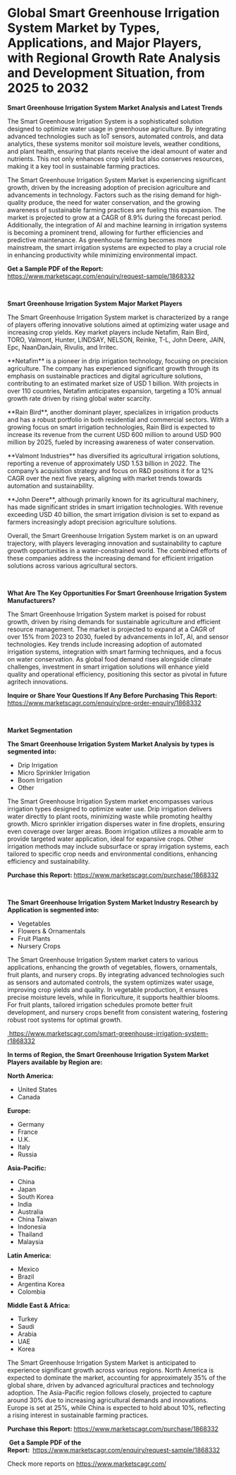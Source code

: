 <p><h1>Global Smart Greenhouse Irrigation System Market by Types, Applications, and Major Players, with Regional Growth Rate Analysis and Development Situation, from 2025 to 2032</h1></p><p><strong>Smart Greenhouse Irrigation System Market Analysis and Latest Trends</strong></p>
<p><p>The Smart Greenhouse Irrigation System is a sophisticated solution designed to optimize water usage in greenhouse agriculture. By integrating advanced technologies such as IoT sensors, automated controls, and data analytics, these systems monitor soil moisture levels, weather conditions, and plant health, ensuring that plants receive the ideal amount of water and nutrients. This not only enhances crop yield but also conserves resources, making it a key tool in sustainable farming practices.</p><p>The Smart Greenhouse Irrigation System Market is experiencing significant growth, driven by the increasing adoption of precision agriculture and advancements in technology. Factors such as the rising demand for high-quality produce, the need for water conservation, and the growing awareness of sustainable farming practices are fueling this expansion. The market is projected to grow at a CAGR of 8.9% during the forecast period. Additionally, the integration of AI and machine learning in irrigation systems is becoming a prominent trend, allowing for further efficiencies and predictive maintenance. As greenhouse farming becomes more mainstream, the smart irrigation systems are expected to play a crucial role in enhancing productivity while minimizing environmental impact.</p></p>
<p><strong>Get a Sample PDF of the Report:&nbsp;</strong> <a href="https://www.marketscagr.com/enquiry/request-sample/1868332?utm_campaign=2320&utm_medium=2&utm_source=Github&utm_content=ia&utm_term=19022025&utm_id=smart-greenhouse-irrigation-system">https://www.marketscagr.com/enquiry/request-sample/1868332</a></p>
<p>&nbsp;</p>
<p><strong>Smart Greenhouse Irrigation System Major Market Players</strong></p>
<p><p>The Smart Greenhouse Irrigation System market is characterized by a range of players offering innovative solutions aimed at optimizing water usage and increasing crop yields. Key market players include Netafim, Rain Bird, TORO, Valmont, Hunter, LINDSAY, NELSON, Reinke, T-L, John Deere, JAIN, Epc, NaanDanJain, Rivulis, and Irritec.</p><p>**Netafim** is a pioneer in drip irrigation technology, focusing on precision agriculture. The company has experienced significant growth through its emphasis on sustainable practices and digital agriculture solutions, contributing to an estimated market size of USD 1 billion. With projects in over 110 countries, Netafim anticipates expansion, targeting a 10% annual growth rate driven by rising global water scarcity.</p><p>**Rain Bird**, another dominant player, specializes in irrigation products and has a robust portfolio in both residential and commercial sectors. With a growing focus on smart irrigation technologies, Rain Bird is expected to increase its revenue from the current USD 600 million to around USD 900 million by 2025, fueled by increasing awareness of water conservation.</p><p>**Valmont Industries** has diversified its agricultural irrigation solutions, reporting a revenue of approximately USD 1.53 billion in 2022. The company’s acquisition strategy and focus on R&D positions it for a 12% CAGR over the next five years, aligning with market trends towards automation and sustainability.</p><p>**John Deere**, although primarily known for its agricultural machinery, has made significant strides in smart irrigation technologies. With revenue exceeding USD 40 billion, the smart irrigation division is set to expand as farmers increasingly adopt precision agriculture solutions.</p><p>Overall, the Smart Greenhouse Irrigation System market is on an upward trajectory, with players leveraging innovation and sustainability to capture growth opportunities in a water-constrained world. The combined efforts of these companies address the increasing demand for efficient irrigation solutions across various agricultural sectors.</p></p>
<p>&nbsp;</p>
<p><strong>What Are The Key Opportunities For Smart Greenhouse Irrigation System Manufacturers?</strong></p>
<p><p>The Smart Greenhouse Irrigation System market is poised for robust growth, driven by rising demands for sustainable agriculture and efficient resource management. The market is projected to expand at a CAGR of over 15% from 2023 to 2030, fueled by advancements in IoT, AI, and sensor technologies. Key trends include increasing adoption of automated irrigation systems, integration with smart farming techniques, and a focus on water conservation. As global food demand rises alongside climate challenges, investment in smart irrigation solutions will enhance yield quality and operational efficiency, positioning this sector as pivotal in future agritech innovations.</p></p>
<p><strong>Inquire or Share Your Questions If Any Before Purchasing This Report:</strong> <a href="https://www.marketscagr.com/enquiry/pre-order-enquiry/1868332?utm_campaign=2320&utm_medium=2&utm_source=Github&utm_content=ia&utm_term=19022025&utm_id=smart-greenhouse-irrigation-system">https://www.marketscagr.com/enquiry/pre-order-enquiry/1868332</a></p>
<p>&nbsp;</p>
<p><strong>Market Segmentation</strong></p>
<p><strong>The Smart Greenhouse Irrigation System Market Analysis by types is segmented into:</strong></p>
<p><ul><li>Drip Irrigation</li><li>Micro Sprinkler Irrigation</li><li>Boom Irrigation</li><li>Other</li></ul></p>
<p><p>The Smart Greenhouse Irrigation System market encompasses various irrigation types designed to optimize water use. Drip irrigation delivers water directly to plant roots, minimizing waste while promoting healthy growth. Micro sprinkler irrigation disperses water in fine droplets, ensuring even coverage over larger areas. Boom irrigation utilizes a movable arm to provide targeted water application, ideal for expansive crops. Other irrigation methods may include subsurface or spray irrigation systems, each tailored to specific crop needs and environmental conditions, enhancing efficiency and sustainability.</p></p>
<p><strong>Purchase this Report:&nbsp;</strong><a href="https://www.marketscagr.com/purchase/1868332?utm_campaign=2320&utm_medium=2&utm_source=Github&utm_content=ia&utm_term=19022025&utm_id=smart-greenhouse-irrigation-system">https://www.marketscagr.com/purchase/1868332</a></p>
<p>&nbsp;</p>
<p><strong>The Smart Greenhouse Irrigation System Market Industry Research by Application is segmented into:</strong></p>
<p><ul><li>Vegetables</li><li>Flowers & Ornamentals</li><li>Fruit Plants</li><li>Nursery Crops</li></ul></p>
<p><p>The Smart Greenhouse Irrigation System market caters to various applications, enhancing the growth of vegetables, flowers, ornamentals, fruit plants, and nursery crops. By integrating advanced technologies such as sensors and automated controls, the system optimizes water usage, improving crop yields and quality. In vegetable production, it ensures precise moisture levels, while in floriculture, it supports healthier blooms. For fruit plants, tailored irrigation schedules promote better fruit development, and nursery crops benefit from consistent watering, fostering robust root systems for optimal growth.</p></p>
<p><a href="https://www.marketscagr.com/smart-greenhouse-irrigation-system-r1868332?utm_campaign=2320&utm_medium=2&utm_source=Github&utm_content=ia&utm_term=19022025&utm_id=smart-greenhouse-irrigation-system">&nbsp;https://www.marketscagr.com/smart-greenhouse-irrigation-system-r1868332</a></p>
<p><strong>In terms of Region, the Smart Greenhouse Irrigation System Market Players available by Region are:</strong></p>
<p>
    <p> <strong> North America: </strong>
        <ul>
            <li>United States</li>
            <li>Canada</li>
        </ul>
        </p> 
    <p> <strong> Europe: </strong>
        <ul>
            <li>Germany</li>
            <li>France</li>
            <li>U.K.</li>
            <li>Italy</li>
            <li>Russia</li>
        </ul>
        </p> 
    <p> <strong> Asia-Pacific: </strong>
        <ul>
            <li>China</li>
            <li>Japan</li>
            <li>South Korea</li>
            <li>India</li>
            <li>Australia</li>
            <li>China Taiwan</li>
            <li>Indonesia</li>
            <li>Thailand</li>
            <li>Malaysia</li>
        </ul>
        </p> 
    <p> <strong> Latin America: </strong>
        <ul>
            <li>Mexico</li>
            <li>Brazil</li>
            <li>Argentina Korea</li>
            <li>Colombia</li>
        </ul>
        </p> 
    <p> <strong> Middle East & Africa: </strong>
        <ul>
            <li>Turkey</li>
            <li>Saudi</li>
            <li>Arabia</li>
            <li>UAE</li>
            <li>Korea</li>
        </ul>
    </p>
    </p>
<p><p>The Smart Greenhouse Irrigation System Market is anticipated to experience significant growth across various regions. North America is expected to dominate the market, accounting for approximately 35% of the global share, driven by advanced agricultural practices and technology adoption. The Asia-Pacific region follows closely, projected to capture around 30% due to increasing agricultural demands and innovations. Europe is set at 25%, while China is expected to hold about 10%, reflecting a rising interest in sustainable farming practices.</p></p>
<p><strong>Purchase this Report: </strong><a href="https://www.marketscagr.com/purchase/1868332?utm_campaign=2320&utm_medium=2&utm_source=Github&utm_content=ia&utm_term=19022025&utm_id=smart-greenhouse-irrigation-system">https://www.marketscagr.com/purchase/1868332</a></p>
<p>&nbsp;<strong>Get a Sample PDF of the Report:&nbsp;&nbsp;</strong><a href="https://www.marketscagr.com/enquiry/request-sample/1868332?utm_campaign=2320&utm_medium=2&utm_source=Github&utm_content=ia&utm_term=19022025&utm_id=smart-greenhouse-irrigation-system">https://www.marketscagr.com/enquiry/request-sample/1868332</a></p>
<p><strong></strong></p>
<p>Check more reports on <a href="https://www.marketscagr.com/?utm_campaign=2320&utm_medium=2&utm_source=Github&utm_content=ia&utm_term=19022025&utm_id=smart-greenhouse-irrigation-system">https://www.marketscagr.com/</a></p>
